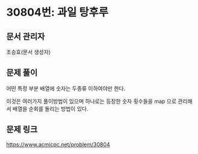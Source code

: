 # 30804번: 과일 탕후루
## 문서 관리자
조승효(문서 생성자)
## 문제 풀이
어떤 특정 부분 배열에 숫자는 두종류 이하여야만 한다.

이것은 여러가지 풀이방법이 있으며 하나로는 등장한 숫자 횟수들을 map 으로 관리해서 배열을 순회를 돌리는 방법이 있다.
## 문제 링크
https://www.acmicpc.net/problem/30804